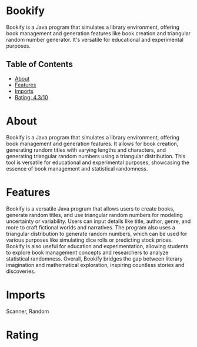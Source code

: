 # Bookify

Bookify is a Java program that simulates a library environment, offering book management and generation features like book creation and triangular random number generator. It's versatile for educational and experimental purposes.

## Table of Contents

- [About](#about)
- [Features](#features)
- [Imports](#Imports)
- [Rating: 4.3/10](#Rating)

# About

Bookify is a Java program that simulates a library environment, offering book management and generation features. It allows for book creation, generating random titles with varying lengths and characters, and generating triangular random numbers using a triangular distribution. This tool is versatile for educational and experimental purposes, showcasing the essence of book management and statistical randomness.

# Features

Bookify is a versatile Java program that allows users to create books, generate random titles, and use triangular random numbers for modeling uncertainty or variability. Users can input details like title, author, genre, and more to craft fictional worlds and narratives. The program also uses a triangular distribution to generate random numbers, which can be used for various purposes like simulating dice rolls or predicting stock prices. Bookify is also useful for education and experimentation, allowing students to explore book management concepts and researchers to analyze statistical randomness. Overall, Bookify bridges the gap between literary imagination and mathematical exploration, inspiring countless stories and discoveries.

# Imports

Scanner, Random

# Rating
